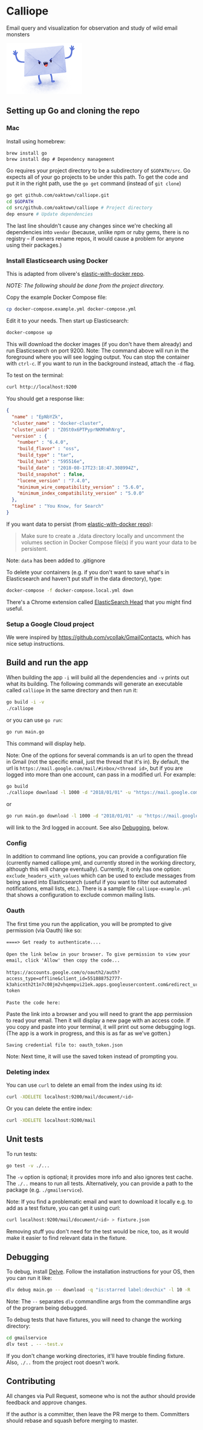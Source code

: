 # Calliope
Email query and visualization for observation and study of wild email monsters

![angry faced envelope with arms waving](images/email_monster.png)

## Setting up Go and cloning the repo

### Mac
Install using homebrew:

```
brew install go
brew install dep # Dependency management
```

Go requires your project directory to be a subdirectory of `$GOPATH/src`. Go expects all
of your go projects to be under this path. To get the code and put it in the right path, use the `go get` command (instead of `git clone`)

```bash
go get github.com/oaktown/calliope.git
cd $GOPATH
cd src/github.com/oaktown/calliope # Project directory
dep ensure # Update dependencies
```
The last line shouldn't cause any changes since we're checking all dependencies into `vendor` (because, unlike npm or ruby gems, there is no registry – if owners rename repos, it would cause a problem for anyone using their packages.)

### Install Elasticsearch using Docker

This is adapted from olivere's [elastic-with-docker repo](https://github.com/olivere/elastic-with-docker).

_NOTE: The following should be done from the project directory._

Copy the example Docker Compose file:

```bash
cp docker-compose.example.yml docker-compose.yml
```

Edit it to your needs. Then start up Elasticsearch:


```bash
docker-compose up
```

This will download the docker images (if you don't have them already) and run Elasticsearch on port 9200. Note: The command above will run in the foreground where you will see logging output. You can stop the container with `ctrl-c`. If you want to run in the background instead, attach the `-d` flag.


To test on the terminal:

```bash
curl http://localhost:9200
```

You should get a response like:

```json
{
  "name" : "EpNbYZk",
  "cluster_name" : "docker-cluster",
  "cluster_uuid" : "Z0St0x6PTPyprNKMhWhNrg",
  "version" : {
    "number" : "6.4.0",
    "build_flavor" : "oss",
    "build_type" : "tar",
    "build_hash" : "595516e",
    "build_date" : "2018-08-17T23:18:47.308994Z",
    "build_snapshot" : false,
    "lucene_version" : "7.4.0",
    "minimum_wire_compatibility_version" : "5.6.0",
    "minimum_index_compatibility_version" : "5.0.0"
  },
  "tagline" : "You Know, for Search"
}
```

If you want data to persist (from [elastic-with-docker repo](https://github.com/olivere/elastic-with-docker)):

> Make sure to create a ./data directory locally and uncomment the volumes section in Docker Compose file(s) if you want your data to be persistent.

Note: `data` has been added to .gitignore

To delete your containers (e.g. if you don't want to save what's in Elasticsearch and haven't put stuff in the data directory), type:

```bash
docker-compose -f docker-compose.local.yml down
```

There's a Chrome extension called [ElasticSearch Head](https://chrome.google.com/webstore/detail/elasticsearch-head/ffmkiejjmecolpfloofpjologoblkegm) that you might find useful.

### Setup a Google Cloud project

We were inspired by https://github.com/vcollak/GmailContacts, which has nice
setup instructions.

## Build and run the app

When building the app `-i` will build all the dependencies and `-v` prints
out what its building.  The following commands will generate an executable
called `calliope` in the same directory and then run it:

```bash
go build -i -v
./calliope
```
or you can use `go run`:

```bash
go run main.go
```

This command will display help.

Note: One of the options for several commands is an url to open the thread in Gmail (not the specific email, just the thread that it's in).
By default, the url is `https://mail.google.com/mail/#inbox/<thread id>`, but if you are logged into more than one
account, can pass in a modified url. For example:

```bash
go build
./calliope download -l 1000 -d "2018/01/01" -u "https://mail.google.com/mail/u/2"
```

or

```bash
go run main.go download -l 1000 -d "2018/01/01" -u "https://mail.google.com/mail/u/2/"
```

will link to the 3rd logged in account. See also [Debugging](#debugging), below.

### Config

In addition to command line options, you can provide a configuration file (currently named calliope.yml, and currently stored in the working directory, although this will change eventually). Currently, it only has one option: `exclude_headers_with_values` which can be used to exclude messages from being saved into Elasticsearch (useful if you want to filter out automated notifications, email lists, etc.). There is a sample file `calliope-example.yml` that shows a configuration to exclude common mailing lists.

### Oauth

The first time you run the application, you will be prompted to give permission (via Oauth) like so:

```
====> Get ready to authenticate....

Open the link below in your browser. To give permission to view your email, click 'Allow' then copy the code...

https://accounts.google.com/o/oauth2/auth?access_type=offline&client_id=551888752777-k3ahicnth2t1n7c08jm2vhqempvi21ek.apps.googleusercontent.com&redirect_uri=urn%3Aietf%3Awg%3Aoauth%3A2.0%3Aoob&response_type=code&scope=https%3A%2F%2Fwww.googleapis.com%2Fauth%2Fgmail.readonly&state=state-token

Paste the code here:
```

Paste the link into a browser and you will need to grant the app permission
to read your email.  Then it will display a new page with an access code.  If
you copy and paste into your terminal, it will print out some debugging logs.
(The app is a work in progress, and this is as far as we've gotten.)


```
Saving credential file to: oauth_token.json
```

Note: Next time, it will use the saved token instead of prompting you.

### Deleting index
You can use `curl` to delete an email from the index using its id:
```bash
curl -XDELETE localhost:9200/mail/document/<id>
```

Or you can delete the entire index:
```bash
curl -XDELETE localhost:9200/mail
```

## Unit tests
To run tests:

```bash
go test -v ./...
```

The `-v` option is optional; it provides more info and also ignores test cache. The `./..`
means to run all tests. Alternatively, you can provide a path to the package (e.g.
`./gmailservice`).

Note: If you find a problematic email and want to download it locally e.g. to add as a test
fixture, you can get it using curl:

```bash
curl localhost:9200/mail/document/<id> > fixture.json
```

Removing stuff you don't need for the test would be nice, too, as it would make it easier to
find relevant data in the fixture.

## Debugging

To debug, install [Delve](https://github.com/derekparker/delve). Follow the installation
instructions for your OS, then you can run it like:

```bash
dlv debug main.go -- download -q "is:starred label:devchix" -l 10 -R
```

Note: The `--` separates `dlv` commandline args from the commandline args of the program being debugged.

To debug tests that have fixtures, you will need to change the working directory:

```bash
cd gmailservice
dlv test . -- -test.v
```

If you don't change working directories, it'll have trouble finding fixture. Also, `./..`
from the project root doesn't work.

## Contributing

All changes via Pull Request, someone who is not the author should provide
feedback and approve changes.

If the author is a committer, then leave the PR merge to them.  Committers
should rebase and squash before merging to master.




